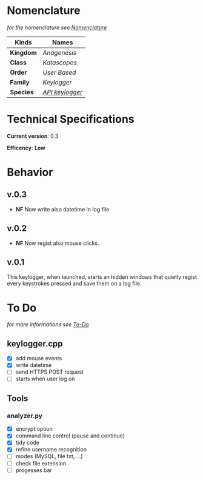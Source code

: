 # Nomenclature
*for the nomenclature see [Nomenclature](../../../../nomenclature.md)*

| Kinds       | Names        |
|-------------|--------------|
| **Kingdom** | *Anagenesis* |
| **Class**   | *Katascopos* |
| **Order**   | *User Based* |
| **Family**  | *Keylogger*  |
| **Species** | [*API keylogger*](https://en.wikipedia.org/wiki/Keystroke_logging#Software-based_keyloggers) |

# Technical Specifications
**Current version**: 0.3

**Efficency**: **Low**

# Behavior
## v.0.3
* **NF** Now write also datetime in log file

## v.0.2
* **NF** Now regist also mouse clicks.

## v.0.1
This keylogger, when launched, starts an hidden windows that quietly regist every keystrokes pressed and save them on a log file.


# To Do
*for more informations see [*To-Do*](../../../../../to-do.md)*
## keylogger.cpp
* [X] add mouse events
* [X] write datetime
* [ ] send HTTPS POST request
* [ ] starts when user log on

## Tools
### analyzer.py
* [x] encrypt option
* [x] command line control (pause and continue)
* [X] tidy code
* [X] refine username recognition
* [ ] modes (MySQL, file txt, ...)
* [ ] check file extension
* [ ] progesses bar
